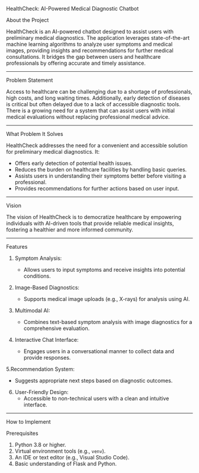 HealthCheck: AI-Powered Medical Diagnostic Chatbot

About the Project

HealthCheck is an AI-powered chatbot designed to assist users with preliminary medical diagnostics. The application leverages state-of-the-art machine learning algorithms to analyze user symptoms and medical images, providing insights and recommendations for further medical consultations. It bridges the gap between users and healthcare professionals by offering accurate and timely assistance.

---

 Problem Statement

Access to healthcare can be challenging due to a shortage of professionals, high costs, and long waiting times. Additionally, early detection of diseases is critical but often delayed due to a lack of accessible diagnostic tools. There is a growing need for a system that can assist users with initial medical evaluations without replacing professional medical advice.

---

What Problem It Solves

HealthCheck addresses the need for a convenient and accessible solution for preliminary medical diagnostics. It:
- Offers early detection of potential health issues.
- Reduces the burden on healthcare facilities by handling basic queries.
- Assists users in understanding their symptoms better before visiting a professional.
- Provides recommendations for further actions based on user input.

---

Vision

The vision of HealthCheck is to democratize healthcare by empowering individuals with AI-driven tools that provide reliable medical insights, fostering a healthier and more informed community.

---

Features

1. Symptom Analysis:
   - Allows users to input symptoms and receive insights into potential conditions.

2. Image-Based Diagnostics:
   - Supports medical image uploads (e.g., X-rays) for analysis using AI.

3. Multimodal AI:
   - Combines text-based symptom analysis with image diagnostics for a comprehensive evaluation.

4. Interactive Chat Interface:
   - Engages users in a conversational manner to collect data and provide responses.

5.Recommendation System:
   - Suggests appropriate next steps based on diagnostic outcomes.

6. User-Friendly Design:
   - Accessible to non-technical users with a clean and intuitive interface.

---

 How to Implement

 Prerequisites

1. Python 3.8 or higher.
2. Virtual environment tools (e.g., `venv`).
3. An IDE or text editor (e.g., Visual Studio Code).
4. Basic understanding of Flask and Python.


